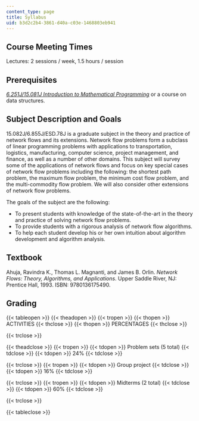 ```yaml
---
content_type: page
title: Syllabus
uid: b3d2c2b4-3861-d40a-c03e-1468803eb941
---
```


Course Meeting Times
--------------------

Lectures: 2 sessions / week, 1.5 hours / session

Prerequisites
-------------

[_6.251J/15.081J Introduction to Mathematical Programming_](/courses/6-251j-introduction-to-mathematical-programming-fall-2009) or a course on data structures.

Subject Description and Goals
-----------------------------

15.082J/6.855J/ESD.78J is a graduate subject in the theory and practice of network flows and its extensions. Network flow problems form a subclass of linear programming problems with applications to transportation, logistics, manufacturing, computer science, project management, and finance, as well as a number of other domains. This subject will survey some of the applications of network flows and focus on key special cases of network flow problems including the following: the shortest path problem, the maximum flow problem, the minimum cost flow problem, and the multi-commodity flow problem. We will also consider other extensions of network flow problems.

The goals of the subject are the following:

*   To present students with knowledge of the state-of-the-art in the theory and practice of solving network flow problems.
*   To provide students with a rigorous analysis of network flow algorithms.
*   To help each student develop his or her own intuition about algorithm development and algorithm analysis.

Textbook
--------

Ahuja, Ravindra K., Thomas L. Magnanti, and James B. Orlin. _Network Flows: Theory, Algorithms, and Applications_. Upper Saddle River, NJ: Prentice Hall, 1993. ISBN: 9780136175490.

Grading
-------

{{< tableopen >}}
{{< theadopen >}}
{{< tropen >}}
{{< thopen >}}
ACTIVITIES
{{< thclose >}}
{{< thopen >}}
PERCENTAGES
{{< thclose >}}

{{< trclose >}}

{{< theadclose >}}
{{< tropen >}}
{{< tdopen >}}
Problem sets (5 total)
{{< tdclose >}}
{{< tdopen >}}
24%
{{< tdclose >}}

{{< trclose >}}
{{< tropen >}}
{{< tdopen >}}
Group project
{{< tdclose >}}
{{< tdopen >}}
16%
{{< tdclose >}}

{{< trclose >}}
{{< tropen >}}
{{< tdopen >}}
Midterms (2 total)
{{< tdclose >}}
{{< tdopen >}}
60%
{{< tdclose >}}

{{< trclose >}}

{{< tableclose >}}